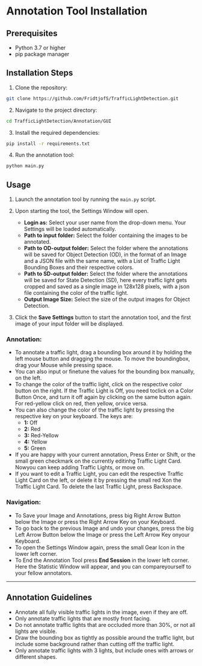 # Annotation Tool Installation

## Prerequisites
- Python 3.7 or higher
- pip package manager

## Installation Steps

1. Clone the repository:
  ```bash
  git clone https://github.com/FridtjofS/TrafficLightDetection.git
  ```

2. Navigate to the project directory:
  ```bash
  cd TrafficLightDetection/Annotation/GUI
  ```

3. Install the required dependencies:
  ```bash
  pip install -r requirements.txt
  ```

4. Run the annotation tool:
  ```bash
  python main.py
  ```

## Usage

1. Launch the annotation tool by running the `main.py` script.

2. Upon starting the tool, the Settings Window will open.
    - **Login as:** Select your user name from the drop-down menu. Your Settings will be loaded automatically.
    - **Path to input folder:** Select the folder containing the images to be annotated.
    - **Path to OD-output folder:** Select the folder where the annotations will be saved for Object Detection (OD), in the format of an Image and a JSON file with the same name, with a List of Traffic Light  Bounding Boxes and their respective colors.
    - **Path to SD-output folder:** Select the folder where the annotations will be saved for State Detection (SD), here every traffic light gets cropped and saved as a single image in 128x128 pixels, with a json  file containing the color of the traffic light.
    - **Output Image Size:** Select the size of the output images for Object Detection.

3. Click the **Save Settings** button to start the annotation tool, and the first image of your input folder will be displayed.

### Annotation:
- To annotate a traffic light, drag a bounding box around it by holding the left mouse button and dragging the mouse. To move the boundingbox, drag your Mouse while pressing space.
- You can also input or finetune the values for the bounding box manually, on the left.
- To change the color of the traffic light, click on the respective color button on the right. If the Traffic Light is Off, you need toclick on a Color Button Once, and turn it off again by clicking on the  same   button again. For red-yellow click on red, then yellow, orvice versa.
- You can also change the color of the traffic light by pressing the respective key on your keyboard. The keys are: 
    - **1:** Off
    - **2:** Red
    - **3:** Red-Yellow
    - **4:** Yellow
    - **5:** Green
- If you are happy with your current annotation, Press Enter or Shift, or the small green checkmark on the currently editinhg Traffic Light Card. Nowyou can keep adding Traffic Lights, or move on.
- If you want to edit a Traffic Light, you can edit the respective Traffic Light Card on the left, or delete it by pressing the small red Xon the Traffic Light Card. To delete the last Traffic Light, press Backspace.

### Navigation:
- To Save your Image and Annotations, press big Right Arrow Button below the Image or press the Right Arrow Key on your Keyboard.
- To go back to the previous Image and undo your changes, press the big Left Arrow Button below the Image or press the Left Arrow Key onyour Keyboard.
- To open the Settings Window again, press the small Gear Icon in the lower left corner.
- To End the Annotation Tool press **End Session** in the lower left corner. Here the Statistic Window will appear, and you can compareyourself to your fellow annotators.

---

## Annotation Guidelines

- Annotate all fully visible traffic lights in the image, even if they are off.
- Only annotate traffic lights that are mostly front facing.
- Do not annotate traffic lights that are occluded more than 30%, or not all lights are visible.
- Draw the bounding box as tightly as possible around the traffic light, but include some background rather than cutting off the traffic light.
- Only annotate traffic lights with 3 lights, but include ones with arrows or different shapes.



